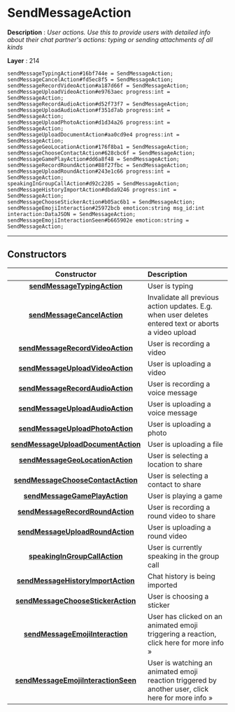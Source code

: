 # SendMessageAction

**Description** : *User actions\. Use this to provide users with detailed info about their chat partner&#039;s actions: typing or sending attachments of all kinds*

**Layer** : 214

```tl
sendMessageTypingAction#16bf744e = SendMessageAction;
sendMessageCancelAction#fd5ec8f5 = SendMessageAction;
sendMessageRecordVideoAction#a187d66f = SendMessageAction;
sendMessageUploadVideoAction#e9763aec progress:int = SendMessageAction;
sendMessageRecordAudioAction#d52f73f7 = SendMessageAction;
sendMessageUploadAudioAction#f351d7ab progress:int = SendMessageAction;
sendMessageUploadPhotoAction#d1d34a26 progress:int = SendMessageAction;
sendMessageUploadDocumentAction#aa0cd9e4 progress:int = SendMessageAction;
sendMessageGeoLocationAction#176f8ba1 = SendMessageAction;
sendMessageChooseContactAction#628cbc6f = SendMessageAction;
sendMessageGamePlayAction#dd6a8f48 = SendMessageAction;
sendMessageRecordRoundAction#88f27fbc = SendMessageAction;
sendMessageUploadRoundAction#243e1c66 progress:int = SendMessageAction;
speakingInGroupCallAction#d92c2285 = SendMessageAction;
sendMessageHistoryImportAction#dbda9246 progress:int = SendMessageAction;
sendMessageChooseStickerAction#b05ac6b1 = SendMessageAction;
sendMessageEmojiInteraction#25972bcb emoticon:string msg_id:int interaction:DataJSON = SendMessageAction;
sendMessageEmojiInteractionSeen#b665902e emoticon:string = SendMessageAction;
```

---

## Constructors

| Constructor | Description |
| :---: | :--- |
| [**sendMessageTypingAction**](constructor/sendMessageTypingAction) | User is typing |
| [**sendMessageCancelAction**](constructor/sendMessageCancelAction) | Invalidate all previous action updates. E.g. when user deletes entered text or aborts a video upload |
| [**sendMessageRecordVideoAction**](constructor/sendMessageRecordVideoAction) | User is recording a video |
| [**sendMessageUploadVideoAction**](constructor/sendMessageUploadVideoAction) | User is uploading a video |
| [**sendMessageRecordAudioAction**](constructor/sendMessageRecordAudioAction) | User is recording a voice message |
| [**sendMessageUploadAudioAction**](constructor/sendMessageUploadAudioAction) | User is uploading a voice message |
| [**sendMessageUploadPhotoAction**](constructor/sendMessageUploadPhotoAction) | User is uploading a photo |
| [**sendMessageUploadDocumentAction**](constructor/sendMessageUploadDocumentAction) | User is uploading a file |
| [**sendMessageGeoLocationAction**](constructor/sendMessageGeoLocationAction) | User is selecting a location to share |
| [**sendMessageChooseContactAction**](constructor/sendMessageChooseContactAction) | User is selecting a contact to share |
| [**sendMessageGamePlayAction**](constructor/sendMessageGamePlayAction) | User is playing a game |
| [**sendMessageRecordRoundAction**](constructor/sendMessageRecordRoundAction) | User is recording a round video to share |
| [**sendMessageUploadRoundAction**](constructor/sendMessageUploadRoundAction) | User is uploading a round video |
| [**speakingInGroupCallAction**](constructor/speakingInGroupCallAction) | User is currently speaking in the group call |
| [**sendMessageHistoryImportAction**](constructor/sendMessageHistoryImportAction) | Chat history is being imported |
| [**sendMessageChooseStickerAction**](constructor/sendMessageChooseStickerAction) | User is choosing a sticker |
| [**sendMessageEmojiInteraction**](constructor/sendMessageEmojiInteraction) | User has clicked on an animated emoji triggering a reaction, click here for more info » |
| [**sendMessageEmojiInteractionSeen**](constructor/sendMessageEmojiInteractionSeen) | User is watching an animated emoji reaction triggered by another user, click here for more info » |